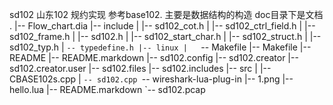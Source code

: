 sd102
山东102 规约实现
参考base102. 主要是数据结构的构造
doc目录下是文档
.
|-- Flow_chart.dia
|-- include
|   |-- sd102_cot.h
|   |-- sd102_ctrl_field.h
|   |-- sd102_frame.h
|   |-- sd102.h
|   |-- sd102_start_char.h
|   |-- sd102_struct.h
|   |-- sd102_typ.h
|   `-- typedefine.h
|-- linux
|   `-- Makefile
|-- Makefile
|-- README
|-- README.markdown
|-- sd102.config
|-- sd102.creator
|-- sd102.creator.user
|-- sd102.files
|-- sd102.includes
|-- src
|   |-- CBASE102s.cpp
|   `-- sd102.cpp
`-- wireshark-lua-plug-in
    |-- 1.png
    |-- hello.lua
    |-- README.markdown
    `-- sd102.pcap

